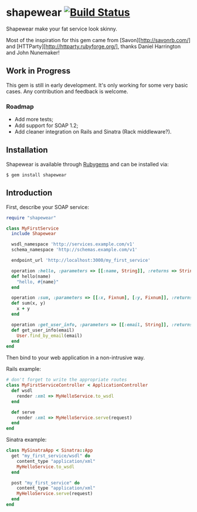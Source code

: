 # shapewear [![Build Status](https://secure.travis-ci.org/elementar/shapewear.png)](http://travis-ci.org/elementar/shapewear)

Shapewear make your fat service look skinny.

Most of the inspiration for this gem came from [Savon][http://savonrb.com/] and [HTTParty][http://httparty.rubyforge.org/], thanks Daniel Harrington and John Nunemaker!

## Work in Progress

This gem is still in early development. It's only working for some very basic cases. Any contribution and feedback is welcome.

### Roadmap

* Add more tests;
* Add support for SOAP 1.2;
* Add cleaner integration on Rails and Sinatra (Rack middleware?).

## Installation

Shapewear is available through [Rubygems](http://rubygems.org/gems/shapewear) and can be installed via:

```
$ gem install shapewear
```

Introduction
------------

First, describe your SOAP service:

``` ruby
require "shapewear"

class MyFirstService
  include Shapewear

  wsdl_namespace 'http://services.example.com/v1'
  schema_namespace 'http://schemas.example.com/v1'

  endpoint_url 'http://localhost:3000/my_first_service'

  operation :hello, :parameters => [[:name, String]], :returns => String
  def hello(name)
    "hello, #{name}"
  end

  operation :sum, :parameters => [[:x, Fixnum], [:y, Fixnum]], :returns => Fixnum
  def sum(x, y)
    x + y
  end

  operation :get_user_info, :parameters => [[:email, String]], :returns => { :name => String, :birthday => DateTime }
  def get_user_info(email)
    User.find_by_email(email)
  end
end
```

Then bind to your web application in a non-intrusive way.

Rails example:

``` ruby
# don't forget to write the appropriate routes
class MyFirstServiceController < ApplicationController
  def wsdl
    render :xml => MyHelloService.to_wsdl
  end

  def serve
    render :xml => MyHelloService.serve(request)
  end
end
```

Sinatra example:

``` ruby
class MySinatraApp < Sinatra::App
  get "my_first_service/wsdl" do
    content_type "application/xml"
    MyHelloService.to_wsdl
  end

  post "my_first_service" do
    content_type "application/xml"
    MyHelloService.serve(request)
  end
end
```
